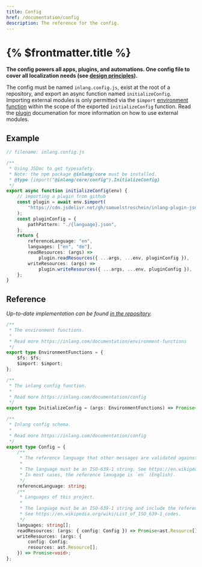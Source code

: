 ```yaml
---
title: Config
href: /documentation/config
description: The reference for the config.
---
```


# {% $frontmatter.title %}

**The config powers all apps, plugins, and automations. One config file to cover all localization needs (see [design principles](/documentation/design-principles)).**

The config must be named `inlang.config.js`, exist at the root of a repository, and export an async function named `initializeConfig`. Importing external modules is only permitted via the `$import` [environment function](/documentation/environment-functions) within the scope of the exported `initializeConfig` function. Read the [plugin](/documentation/plugins) documenation for more information on how to use external modules.

## Example

```ts
// filename: inlang.config.js

/**
 * Using JSDoc to get typesafety.
 * Note: the npm package @inlang/core must be installed.
 * @type {import("@inlang/core/config").InitializeConfig}
 */
export async function initializeConfig(env) {
	// importing a plugin from github
	const plugin = await env.$import(
		"https://cdn.jsdelivr.net/gh/samuelstroschein/inlang-plugin-json/dist/index.js"
	);
	const pluginConfig = {
		pathPattern: "./{language}.json",
	};
	return {
		referenceLanguage: "en",
		languages: ["en", "de"],
		readResources: (args) =>
			plugin.readResources({ ...args, ...env, pluginConfig }),
		writeResources: (args) =>
			plugin.writeResources({ ...args, ...env, pluginConfig }),
	};
}
```

## Reference

_Up-to-date implementation can be found [in the repository](https://github.com/inlang/inlang/blob/main/source-code/core/src/config/schema.ts)._

```ts
/**
 * The environment functions.
 *
 * Read more https://inlang.com/documentation/environment-functions
 */
export type EnvironmentFunctions = {
	$fs: $fs;
	$import: $import;
};

/**
 * The inlang config function.
 *
 * Read more https://inlang.com/documentation/config
 */
export type InitializeConfig = (args: EnvironmentFunctions) => Promise<Config>;

/**
 * Inlang config schema.
 *
 * Read more https://inlang.com/documentation/config
 */
export type Config = {
	/**
	 * The reference language that other messages are validated against.
	 *
	 * The language must be an ISO-639-1 string. See https://en.wikipedia.org/wiki/List_of_ISO_639-1_codes.
	 * In most cases, the reference lanugage is `en` (English).
	 */
	referenceLanguage: string;
	/**
	 * Languages of this project.
	 *
	 * The language must be an ISO-639-1 string and include the reference language itself.
	 * See https://en.wikipedia.org/wiki/List_of_ISO_639-1_codes.
	 */
	languages: string[];
	readResources: (args: { config: Config }) => Promise<ast.Resource[]>;
	writeResources: (args: {
		config: Config;
		resources: ast.Resource[];
	}) => Promise<void>;
};
```
